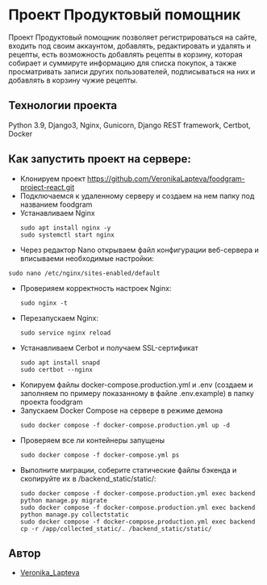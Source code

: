 # Проект Продуктовый помощник
Проект Продуктовый помощник позволяет регистрироваться на сайте, входить под своим аккаунтом, добавлять, редактировать и удалять и рецепты, есть возможность добавлять рецепты в корзину, которая собирает и суммируте информацию для списка покупок, а также просматривать записи других пользователей, подписываться на них и добавлять в корзину чужие рецепты.

## Технологии проекта
Python 3.9, Django3, Nginx, Gunicorn, Django REST framework, Certbot, Docker

## Как запустить проект на сервере:
 - Клонируем проект https://github.com/VeronikaLapteva/foodgram-project-react.git
 - Подключаемся к удаленному серверу и создаем на нем папку под названием foodgram
 - Устанавливаем Nginx
   ```
   sudo apt install nginx -y
   sudo systemctl start nginx
   ```
  - Через редактор Nano открываем файл конфигурации веб-сервера и вписываеми необходимые настройки:
   ```
   sudo nano /etc/nginx/sites-enabled/default
   ```
 - Проверияем корректность настроек Nginx:
   ```
   sudo nginx -t
   ```
 - Перезапускаем Nginx:
   ```
   sudo service nginx reload
   ```
 - Устанавливаем Cerbot и получаем SSL-сертификат
   ```
   sudo apt install snapd
   sudo certbot --nginx
   ```
- Копируем файлы docker-compose.production.yml и .env (создаем и заполняем по примеру показанному в файле .env.example) в папку проекта foodgram
- Запускаем Docker Compose на сервере в режиме демона
  ```
  sudo docker compose -f docker-compose.production.yml up -d
  ```
- Проверяем все ли контейнеры запущены
  ```
  sudo docker compose -f docker-compose.yml ps
   ```
- Выполните миграции, соберите статические файлы бэкенда и скопируйте их в /backend_static/static/:
  ```
  sudo docker compose -f docker-compose.production.yml exec backend python manage.py migrate
  sudo docker compose -f docker-compose.production.yml exec backend python manage.py collectstatic
  sudo docker compose -f docker-compose.production.yml exec backend cp -r /app/collected_static/. /backend_static/static/ 
  ```


## Автор
* [Veronika_Lapteva](https://github.com/VeronikaLapteva)  

